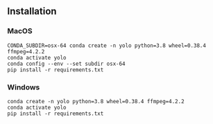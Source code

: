 ## Installation

### MacOS

```
CONDA_SUBDIR=osx-64 conda create -n yolo python=3.8 wheel=0.38.4 ffmpeg=4.2.2
conda activate yolo
conda config --env --set subdir osx-64
pip install -r requirements.txt
```

### Windows

```
conda create -n yolo python=3.8 wheel=0.38.4 ffmpeg=4.2.2
conda activate yolo
pip install -r requirements.txt
```